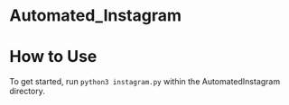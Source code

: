 # Automated_Instagram

# How to Use

To get started, run `python3 instagram.py` within the AutomatedInstagram directory.
